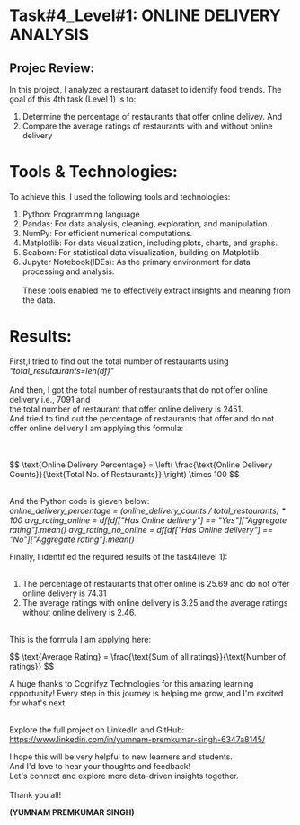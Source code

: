 <html>
  <body>
    
  <h1>Task#4_Level#1: ONLINE DELIVERY ANALYSIS</h1>
    
  <h2>Projec Review: </h2>
In this project, I analyzed a restaurant dataset to identify food trends. The goal of this 4th task (Level 1) is to:

1. Determine the percentage of restaurants that offer online delivey. And
2. Compare the average ratings of restaurants with and without online delivery 

<h1>Tools & Technologies:</h1>

To achieve this, I used the following tools and technologies:

1. Python: Programming language
2. Pandas: For data analysis, cleaning, exploration, and manipulation.
3. NumPy: For efficient numerical computations.
4. Matplotlib: For data visualization, including plots, charts, and graphs.
5. Seaborn: For statistical data visualization, building on Matplotlib.
6. Jupyter Notebook(IDEs): As the primary environment for data processing and analysis.<br><br>
These tools enabled me to effectively extract insights and meaning from the data.</p>

<h1>Results:</h1>
<p>First,I tried to find out the total number of restaurants using <br> <em>"total_resutaurants=len(df)"</em><br><br> And then,  I got the total number of restaurants that do not offer online delivery i.e., 7091  and <br>the total number of restaurant that offer online delivery is 2451. <br>And tried to find out the percentage of restaurants that offer and do not offer online delivery I am applying this formula: <br><br><br>

  <p>
  $$ \text{Online Delivery Percentage} = \left( \frac{\text{Online Delivery Counts}}{\text{Total No. of Restaurants}} \right) \times 100 $$
</p></br> And the Python code is gieven below:<br>
<cite>online_delivery_percentage = (online_delivery_counts / total_restaurants) * 100
avg_rating_online = df[df["Has Online delivery"] == "Yes"]["Aggregate rating"].mean()
avg_rating_no_online = df[df["Has Online delivery"] == "No"]["Aggregate rating"].mean()
</cite>

  
Finally, I identified the required results of the task4(level 1):<br><br>

1. The percentage of restaurants that offer online is 25.69 and do not offer online delivery is 74.31 </b><br>
2. The average ratings with online delivery is 3.25 and the average ratings without online delivery is 2.46.<br></br>

This is the formula I am applying here:
<p>
  $$ \text{Average Rating} = \frac{\text{Sum of all ratings}}{\text{Number of ratings}} $$
</p>

A huge thanks to Cognifyz Technologies for this amazing learning opportunity! Every step in this journey is helping me grow, and I'm excited for what's next.<br><br>

Explore the full project on LinkedIn and GitHub:<br>
https://www.linkedin.com/in/yumnam-premkumar-singh-6347a8145/<br>

<p>I hope this will be very helpful to new learners and students. <br>
And I'd love to hear your thoughts and feedback! <br>
Let's connect and explore more data-driven insights together. <br><br>
Thank you all!

  <b>(YUMNAM PREMKUMAR SINGH)</b>
</p>
</body>
</html>

